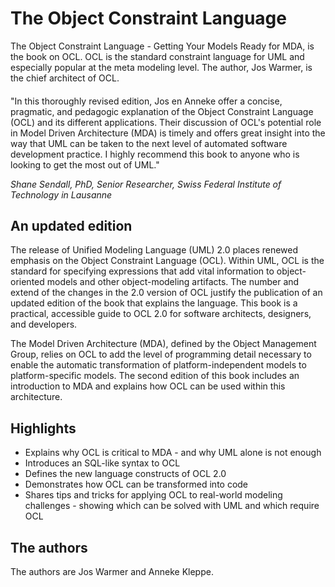 # The Object Constraint Language

The Object Constraint Language - Getting Your Models Ready for MDA, is the book on OCL.  OCL is the standard constraint language for UML and especially popular at the meta modeling level.  The author, Jos Warmer,  is the chief architect of OCL.

####

"In this thoroughly revised edition, Jos en Anneke offer a concise, pragmatic, and pedagogic explanation of the Object Constraint Language (OCL) and its different applications. Their discussion of OCL's potential role in Model Driven Architecture (MDA) is timely and offers great insight into the way that UML can be taken to the next level of automated software development practice. I highly recommend this book to anyone who is looking to get the most out of UML."

_Shane Sendall, PhD, Senior Researcher, Swiss Federal Institute of Technology in Lausanne_
## An updated edition

The release of Unified Modeling Language (UML) 2.0 places renewed emphasis on the Object Constraint Language (OCL). Within UML, OCL is the standard for specifying expressions that add vital information to object-oriented models and other object-modeling artifacts. The number and extend of the changes in the 2.0 version of OCL justify the publication of an updated edition of the book that explains the language. This book is a practical, accessible guide to OCL 2.0 for software architects, designers, and developers.

The Model Driven Architecture (MDA), defined by the Object Management Group, relies on OCL to add the level of programming detail necessary to enable the automatic transformation of platform-independent models to platform-specific models. The second edition of this book includes an introduction to MDA and explains how OCL can be used within this architecture.
## Highlights

* Explains why OCL is critical to MDA - and why UML alone is not enough
* Introduces an SQL-like syntax to OCL
* Defines the new language constructs of OCL 2.0
* Demonstrates how OCL can be transformed into code
* Shares tips and tricks for applying OCL to real-world modeling challenges - showing which can be solved with UML and which require OCL

## The authors

The authors are Jos Warmer and Anneke Kleppe.

